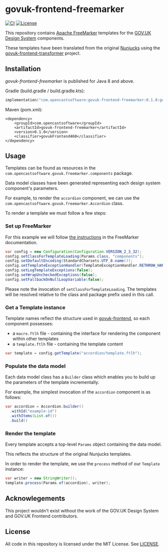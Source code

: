 # govuk-frontend-freemarker

[![CI](https://github.com/opencastsoftware/govuk-frontend-freemarker/actions/workflows/ci.yml/badge.svg)](https://github.com/opencastsoftware/govuk-frontend-freemarker/actions/workflows/ci.yml)
[![License](https://img.shields.io/badge/license-MIT-blue)](https://spdx.org/licenses/MIT.html)

This repository contains [Apache FreeMarker](https://freemarker.apache.org/) templates for the [GOV.UK Design System](https://design-system.service.gov.uk/) components.

These templates have been translated from the original [Nunjucks](https://mozilla.github.io/nunjucks/) using the [govuk-frontend-transformer](https://github.com/opencastsoftware/govuk-frontend-transformer) project.

## Installation

*govuk-frontend-freemarker* is published for Java 8 and above.

Gradle (build.gradle / build.gradle.kts):

```kotlin
implementation("com.opencastsoftware:govuk-frontend-freemarker:0.1.0:govukFrontend460")
```

Maven (pom.xml):

```
<dependency>
    <groupId>com.opencastsoftware</groupId>
    <artifactId>govuk-frontend-freemarker</artifactId>
    <version>0.1.0</version>
    <classifier>govukFrontend460</classifier>
</dependency>
```

## Usage

Templates can be found as resources in the `com.opencastsoftware.govuk.freemarker.components` package.

Data model classes have been generated representing each design system component's parameters.

For example, to render the `accordion` component, we can use the `com.opencastsoftware.govuk.freemarker.Accordion` class.

To render a template we must follow a few steps:

### Set up FreeMarker

For this example we will follow [the instructions](https://freemarker.apache.org/docs/pgui_quickstart_createconfiguration.html) in the FreeMarker documentation.

```java
var config = new Configuration(Configuration.VERSION_2_3_32);
config.setClassForTemplateLoading(Params.class, "components");
config.setDefaultEncoding(StandardCharsets.UTF_8.name());
config.setTemplateExceptionHandler(TemplateExceptionHandler.RETHROW_HANDLER);
config.setLogTemplateExceptions(false);
config.setWrapUncheckedExceptions(false);
config.setFallbackOnNullLoopVariable(false);
```

Please note the invocation of `setClassForTemplateLoading`. The templates will be resolved relative to the class and package prefix used in this call.

### Get a Template instance

Template names reflect the structure used in [govuk-frontend](), so each component possesses:

* a `macro.ftlh` file - containing the interface for rendering the component within other templates
* a `template.ftlh` file - containing the template content

```java
var template = config.getTemplate("accordion/template.ftlh");
```

### Populate the data model

Each data model class has a `Builder` class which enables you to build up the parameters of the template incrementally.

For example, the simplest invocation of the `accordion` component is as follows:

```java
var accordion = Accordion.builder()
  .withId("example-id")
  .withItems(List.of())
  .build()
```

### Render the template

Every template accepts a top-level `Params` object containing the data model.

This reflects the structure of the original Nunjucks templates.

In order to render the template, we use the `process` method of our `Template` instance:

```java
var writer = new StringWriter();
template.process(Params.of(accordion), writer);
```

## Acknowlegements

This project wouldn't exist without the work of the GOV.UK Design System and GOV.UK Frontend contributors.

## License

All code in this repository is licensed under the MIT License. See [LICENSE](./LICENSE).
